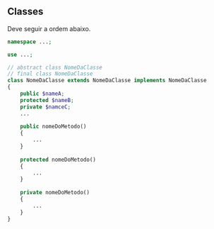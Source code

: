## Classes
Deve seguir a ordem abaixo.
```php
namespace ...;

use ...;

// abstract class NomeDaClasse
// final class NomeDaClasse
class NomeDaClasse extends NomeDaClasse implements NomeDaClasse
{
	public $nameA;
	protected $nameB;
	private $namceC;
	...
	
	public nomeDoMetodo()
	{
		...
	}
	
	protected nomeDoMetodo()
	{
		...
	}
	
	private nomeDoMetodo()
	{
		...
	}
}
```
<!--stackedit_data:
eyJoaXN0b3J5IjpbMjEwNDg1Mjk4M119
-->